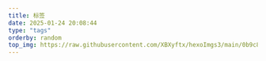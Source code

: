 ```yaml
---
title: 标签
date: 2025-01-24 20:08:44
type: "tags"
orderby: random
top_img: https://raw.githubusercontent.com/XBXyftx/hexoImgs3/main/0b9c8a67bee17858a852c1045249248.png
---
```

